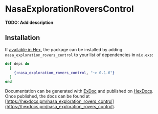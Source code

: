 # NasaExplorationRoversControl

**TODO: Add description**

## Installation

If [available in Hex](https://hex.pm/docs/publish), the package can be installed
by adding `nasa_exploration_rovers_control` to your list of dependencies in `mix.exs`:

```elixir
def deps do
  [
    {:nasa_exploration_rovers_control, "~> 0.1.0"}
  ]
end
```

Documentation can be generated with [ExDoc](https://github.com/elixir-lang/ex_doc)
and published on [HexDocs](https://hexdocs.pm). Once published, the docs can
be found at [https://hexdocs.pm/nasa_exploration_rovers_control](https://hexdocs.pm/nasa_exploration_rovers_control).

